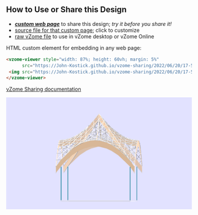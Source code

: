 
## How to Use or Share this Design

 - [***custom web page***][post] to share this design; *try it before you share it!*
 - [source file for that custom page][source]; click to customize
 - [raw vZome file][raw] to use in vZome desktop or vZome Online
 
 HTML custom element for embedding in any web page:
 ```html
<vzome-viewer style="width: 87%; height: 60vh; margin: 5%"
       src="https://John-Kostick.github.io/vzome-sharing/2022/06/20/17-54-46-Hypar-cupola/Hypar-cupola.vZome" >
  <img src="https://John-Kostick.github.io/vzome-sharing/2022/06/20/17-54-46-Hypar-cupola/Hypar-cupola.png" />
</vzome-viewer>
 ```

[vZome Sharing documentation](https://vzome.github.io/vzome/sharing.html#how-it-works)

![Image](<Hypar-cupola.png>)


[post]: <https://John-Kostick.github.io/vzome-sharing/2022/06/20/Hypar-cupola-17-54-46.html>
[source]: <https://github.com/John-Kostick/vzome-sharing/edit/main/_posts/2022-06-20-Hypar-cupola-17-54-46.md>
[raw]: <https://raw.githubusercontent.com/John-Kostick/vzome-sharing/main/2022/06/20/17-54-46-Hypar-cupola/Hypar-cupola.vZome>